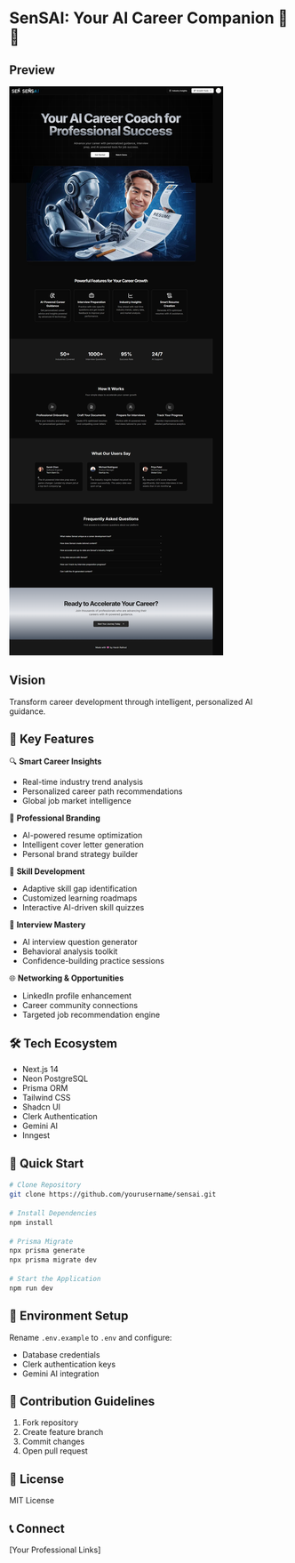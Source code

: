 # SenSAI: Your AI Career Companion 🚀🤖

## Preview

![SenSAI Application Preview](/public/preview.png)

## Vision
Transform career development through intelligent, personalized AI guidance.

## 🌟 Key Features

🔍 **Smart Career Insights**
- Real-time industry trend analysis
- Personalized career path recommendations
- Global job market intelligence

💼 **Professional Branding**
- AI-powered resume optimization
- Intelligent cover letter generation
- Personal brand strategy builder

🧠 **Skill Development**
- Adaptive skill gap identification
- Customized learning roadmaps
- Interactive AI-driven skill quizzes

🤝 **Interview Mastery**
- AI interview question generator
- Behavioral analysis toolkit
- Confidence-building practice sessions

🌐 **Networking & Opportunities**
- LinkedIn profile enhancement
- Career community connections
- Targeted job recommendation engine

## 🛠 Tech Ecosystem
- Next.js 14
- Neon PostgreSQL
- Prisma ORM
- Tailwind CSS
- Shadcn UI
- Clerk Authentication
- Gemini AI
- Inngest

## 🚀 Quick Start

```bash
# Clone Repository
git clone https://github.com/yourusername/sensai.git

# Install Dependencies
npm install

# Prisma Migrate
npx prisma generate
npx prisma migrate dev

# Start the Application
npm run dev
```

## 🔐 Environment Setup
Rename `.env.example` to `.env` and configure:
- Database credentials
- Clerk authentication keys
- Gemini AI integration

## 🤝 Contribution Guidelines
1. Fork repository
2. Create feature branch
3. Commit changes
4. Open pull request

## 📄 License
MIT License

## 📞 Connect
[Your Professional Links]